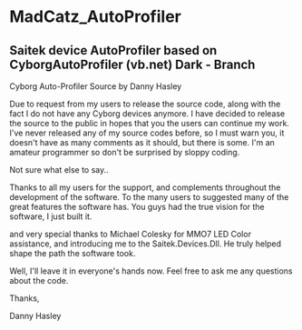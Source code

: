 # MadCatz_AutoProfiler
Saitek device AutoProfiler based on CyborgAutoProfiler (vb.net)
Dark - Branch
---------------------------------------------------------------
Cyborg Auto-Profiler Source
by Danny Hasley


Due to request from my users to release the source code, along with the fact I do not have any Cyborg devices anymore. I have decided to release the source to the public in hopes that you the users can continue my work.
I've never released any of my source codes before, so I must warn you, it doesn't have as many comments as it should, but there is some. I'm an amateur programmer so don't be surprised by sloppy coding.

Not sure what else to say.. 


Thanks to all my users for the support, and complements throughout the development of the software. 
To the many users to suggested many of the great features the software has. You guys had the true vision for the software, I just built it.

and very special thanks to Michael Colesky for MMO7 LED Color assistance, and introducing me to the Saitek.Devices.Dll. He truly helped shape the path the software took.

Well, I'll leave it in everyone's hands now. Feel free to ask me any questions about the code.

Thanks,

Danny Hasley
